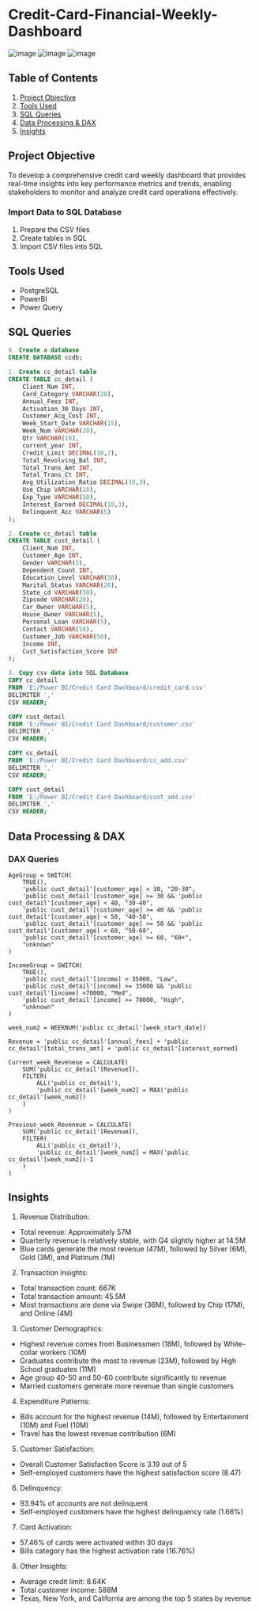 # Credit-Card-Financial-Weekly-Dashboard

![image](https://github.com/user-attachments/assets/d937fce6-4444-47a8-8e14-1b476831c041)
![image](https://github.com/user-attachments/assets/9eb61914-3748-4e5c-aed7-84b76789adf8)
![image](https://github.com/user-attachments/assets/d8d00f8b-c5f8-4d51-96d4-f4c886e8bf7e)


## Table of Contents
1. [Project Objective](#project-objective)
2. [Tools Used](#tools-used)
3. [SQL Queries](#sql-queries)
4. [Data Processing & DAX](#data-processing--dax)
5. [Insights](#insights)


## Project Objective
To develop a comprehensive credit card weekly dashboard that provides real-time insights into key performance metrics and trends, enabling stakeholders to monitor and analyze credit card operations effectively.


### Import Data to SQL Database
1. Prepare the CSV files
2. Create tables in SQL
3. Import CSV files into SQL

## Tools Used 

- PostgreSQL
- PowerBI
- Power Query

## SQL Queries

```sql
0. Create a database 
CREATE DATABASE ccdb;

1. Create cc_detail table
CREATE TABLE cc_detail (
    Client_Num INT,
    Card_Category VARCHAR(20),
    Annual_Fees INT,
    Activation_30_Days INT,
    Customer_Acq_Cost INT,
    Week_Start_Date VARCHAR(15),
    Week_Num VARCHAR(20),
    Qtr VARCHAR(10),
    current_year INT,
    Credit_Limit DECIMAL(10,2),
    Total_Revolving_Bal INT,
    Total_Trans_Amt INT,
    Total_Trans_Ct INT,
    Avg_Utilization_Ratio DECIMAL(10,3),
    Use_Chip VARCHAR(10),
    Exp_Type VARCHAR(50),
    Interest_Earned DECIMAL(10,3),
    Delinquent_Acc VARCHAR(5)
);

2. Create cc_detail table
CREATE TABLE cust_detail (
    Client_Num INT,
    Customer_Age INT,
    Gender VARCHAR(5),
    Dependent_Count INT,
    Education_Level VARCHAR(50),
    Marital_Status VARCHAR(20),
    State_cd VARCHAR(50),
    Zipcode VARCHAR(20),
    Car_Owner VARCHAR(5),
    House_Owner VARCHAR(5),
    Personal_Loan VARCHAR(5),
    Contact VARCHAR(50),
    Customer_Job VARCHAR(50),
    Income INT,
    Cust_Satisfaction_Score INT
);

3. Copy csv data into SQL Database
COPY cc_detail
FROM 'E:/Power BI/Credit Card Dashboard/credit_card.csv' 
DELIMITER ',' 
CSV HEADER;

COPY cust_detail
FROM 'E:/Power BI/Credit Card Dashboard/customer.csv' 
DELIMITER ',' 
CSV HEADER;

COPY cc_detail
FROM 'E:/Power BI/Credit Card Dashboard/cc_add.csv' 
DELIMITER ',' 
CSV HEADER;

COPY cust_detail
FROM 'E:/Power BI/Credit Card Dashboard/cust_add.csv' 
DELIMITER ',' 
CSV HEADER;


```

## Data Processing & DAX

### DAX Queries

```dax
AgeGroup = SWITCH(
    TRUE(),
    'public cust_detail'[customer_age] < 30, "20-30",
    'public cust_detail'[customer_age] >= 30 && 'public cust_detail'[customer_age] < 40, "30-40",
    'public cust_detail'[customer_age] >= 40 && 'public cust_detail'[customer_age] < 50, "40-50",
    'public cust_detail'[customer_age] >= 50 && 'public cust_detail'[customer_age] < 60, "50-60",
    'public cust_detail'[customer_age] >= 60, "60+",
    "unknown"
)

IncomeGroup = SWITCH(
    TRUE(),
    'public cust_detail'[income] < 35000, "Low",
    'public cust_detail'[income] >= 35000 && 'public cust_detail'[income] <70000, "Med",
    'public cust_detail'[income] >= 70000, "High",
    "unknown"
)

week_num2 = WEEKNUM('public cc_detail'[week_start_date])

Revenue = 'public cc_detail'[annual_fees] + 'public cc_detail'[total_trans_amt] + 'public cc_detail'[interest_earned]

Current_week_Reveneue = CALCULATE(
    SUM('public cc_detail'[Revenue]),
    FILTER(
        ALL('public cc_detail'),
        'public cc_detail'[week_num2] = MAX('public cc_detail'[week_num2])
    )
)

Previous_week_Reveneue = CALCULATE(
    SUM('public cc_detail'[Revenue]),
    FILTER(
        ALL('public cc_detail'),
        'public cc_detail'[week_num2] = MAX('public cc_detail'[week_num2])-1
    )
)
```

## Insights 


1. Revenue Distribution:

- Total revenue: Approximately 57M
- Quarterly revenue is relatively stable, with Q4 slightly higher at 14.5M
- Blue cards generate the most revenue (47M), followed by Silver (6M), Gold (3M), and Platinum (1M)


2. Transaction Insights:

- Total transaction count: 667K
- Total transaction amount: 45.5M
- Most transactions are done via Swipe (36M), followed by Chip (17M), and Online (4M)


3. Customer Demographics:

- Highest revenue comes from Businessmen (18M), followed by White-collar workers (10M)
- Graduates contribute the most to revenue (23M), followed by High School graduates (11M)
- Age group 40-50 and 50-60 contribute significantly to revenue
- Married customers generate more revenue than single customers


4. Expenditure Patterns:

- Bills account for the highest revenue (14M), followed by Entertainment (10M) and Fuel (10M)
- Travel has the lowest revenue contribution (6M)


5. Customer Satisfaction:

- Overall Customer Satisfaction Score is 3.19 out of 5
- Self-employed customers have the highest satisfaction score (8.47)


6. Delinquency:

- 93.94% of accounts are not delinquent
- Self-employed customers have the highest delinquency rate (1.66%)


7. Card Activation:

- 57.46% of cards were activated within 30 days
- Bills category has the highest activation rate (16.76%)


8. Other Insights:

- Average credit limit: 8.64K
- Total customer income: 588M
- Texas, New York, and California are among the top 5 states by revenue
